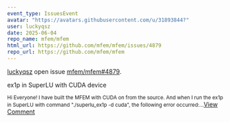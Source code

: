 ```yaml
---
event_type: IssuesEvent
avatar: "https://avatars.githubusercontent.com/u/31893844?"
user: luckyqsz
date: 2025-06-04
repo_name: mfem/mfem
html_url: https://github.com/mfem/mfem/issues/4879
repo_url: https://github.com/mfem/mfem
---
```


<a href='https://github.com/luckyqsz' target='_blank'>luckyqsz</a> open issue <a href='https://github.com/mfem/mfem/issues/4879' target='_blank'>mfem/mfem#4879</a>.

<p>ex1p in SuperLU with CUDA device</p><small>Hi Everyone! I have built the MFEM with CUDA on from the source. And when I run the ex1p in SuperLU with command "./superlu_ex1p -d cuda", the following error occurred:...</small><a href='https://github.com/mfem/mfem/issues/4879' target='_blank'>View Comment</a>